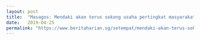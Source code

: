 ```yaml
---
layout: post
title:  "Masagos: Mendaki akan terus sokong usaha pertingkat masyarakat"
date:   2019-04-25
permalink: "https://www.beritaharian.sg/setempat/mendaki-akan-terus-sokong-usaha-pertingkat-masyarakat-masagos"
---
```

